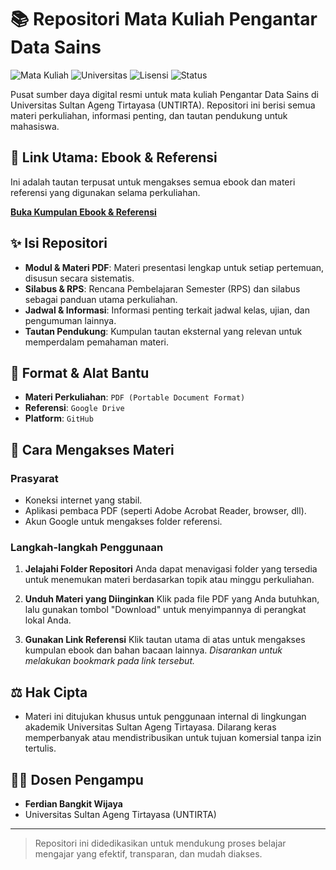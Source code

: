 # 📚 Repositori Mata Kuliah Pengantar Data Sains

![Mata Kuliah](https://img.shields.io/badge/Mata%20Kuliah-Pengantar%20Data%20Sains-blue)
![Universitas](https://img.shields.io/badge/Universitas-UNTIRTA-green)
![Lisensi](https://img.shields.io/badge/License-CC%20BY--NC--SA%204.0-lightgrey)
![Status](https://img.shields.io/badge/Status-Aktif-brightgreen)

Pusat sumber daya digital resmi untuk mata kuliah Pengantar Data Sains di Universitas Sultan Ageng Tirtayasa (UNTIRTA). Repositori ini berisi semua materi perkuliahan, informasi penting, dan tautan pendukung untuk mahasiswa.

## 🔗 **Link Utama: Ebook & Referensi**

Ini adalah tautan terpusat untuk mengakses semua ebook dan materi referensi yang digunakan selama perkuliahan.

**[Buka Kumpulan Ebook & Referensi](https://drive.google.com/drive/folders/1vAskyCxp53ZWYVIkKBBCkBWozMUrxVrW?usp=sharing)**

## ✨ Isi Repositori

- **Modul & Materi PDF**: Materi presentasi lengkap untuk setiap pertemuan, disusun secara sistematis.
- **Silabus & RPS**: Rencana Pembelajaran Semester (RPS) dan silabus sebagai panduan utama perkuliahan.
- **Jadwal & Informasi**: Informasi penting terkait jadwal kelas, ujian, dan pengumuman lainnya.
- **Tautan Pendukung**: Kumpulan tautan eksternal yang relevan untuk memperdalam pemahaman materi.

## 🔧 Format & Alat Bantu

- **Materi Perkuliahan**: `PDF (Portable Document Format)`
- **Referensi**: `Google Drive`
- **Platform**: `GitHub`

## 🚀 Cara Mengakses Materi

### Prasyarat
- Koneksi internet yang stabil.
- Aplikasi pembaca PDF (seperti Adobe Acrobat Reader, browser, dll).
- Akun Google untuk mengakses folder referensi.

### Langkah-langkah Penggunaan

1.  **Jelajahi Folder Repositori**
    Anda dapat menavigasi folder yang tersedia untuk menemukan materi berdasarkan topik atau minggu perkuliahan.

2.  **Unduh Materi yang Diinginkan**
    Klik pada file PDF yang Anda butuhkan, lalu gunakan tombol "Download" untuk menyimpannya di perangkat lokal Anda.

3.  **Gunakan Link Referensi**
    Klik tautan utama di atas untuk mengakses kumpulan ebook dan bahan bacaan lainnya. *Disarankan untuk melakukan bookmark pada link tersebut.*

## ⚖️ Hak Cipta

- Materi ini ditujukan khusus untuk penggunaan internal di lingkungan akademik Universitas Sultan Ageng Tirtayasa. Dilarang keras memperbanyak atau mendistribusikan untuk tujuan komersial tanpa izin tertulis.

## 👨‍🏫 Dosen Pengampu

- **Ferdian Bangkit Wijaya**
- Universitas Sultan Ageng Tirtayasa (UNTIRTA)

---

> Repositori ini didedikasikan untuk mendukung proses belajar mengajar yang efektif, transparan, dan mudah diakses.
